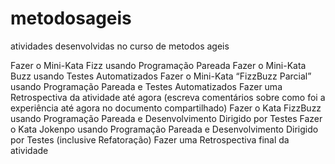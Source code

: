 # metodosageis
atividades desenvolvidas no curso de metodos ageis

Fazer o Mini-Kata Fizz usando Programação Pareada
Fazer o Mini-Kata Buzz usando Testes Automatizados 
Fazer o Mini-Kata “FizzBuzz Parcial” usando Programação Pareada e Testes Automatizados
Fazer uma Retrospectiva da atividade até agora (escreva comentários sobre como foi a experiência até agora no documento compartilhado)
Fazer o Kata FizzBuzz usando Programação Pareada e Desenvolvimento Dirigido por Testes
Fazer o Kata Jokenpo usando Programação Pareada e Desenvolvimento Dirigido por Testes (inclusive Refatoração)
Fazer uma Retrospectiva final da atividade
